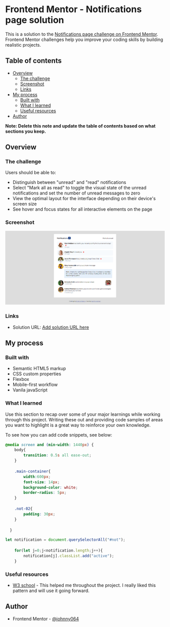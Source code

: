 # Frontend Mentor - Notifications page solution

This is a solution to the [Notifications page challenge on Frontend Mentor](https://www.frontendmentor.io/challenges/notifications-page-DqK5QAmKbC). Frontend Mentor challenges help you improve your coding skills by building realistic projects. 

## Table of contents

- [Overview](#overview)
  - [The challenge](#the-challenge)
  - [Screenshot](#screenshot)
  - [Links](#links)
- [My process](#my-process)
  - [Built with](#built-with)
  - [What I learned](#what-i-learned)
  - [Useful resources](#useful-resources)
- [Author](#author)

**Note: Delete this note and update the table of contents based on what sections you keep.**

## Overview

### The challenge

Users should be able to:

- Distinguish between "unread" and "read" notifications
- Select "Mark all as read" to toggle the visual state of the unread notifications and set the number of unread messages to zero
- View the optimal layout for the interface depending on their device's screen size
- See hover and focus states for all interactive elements on the page

### Screenshot

![](/design/Screenshot_1.png)

### Links

- Solution URL: [Add solution URL here](https://github.com/johnny064/mobile-first-notification-page)

## My process

### Built with

- Semantic HTML5 markup
- CSS custom properties
- Flexbox
- Mobile-first workflow
- Vanila javaScript

### What I learned

Use this section to recap over some of your major learnings while working through this project. Writing these out and providing code samples of areas you want to highlight is a great way to reinforce your own knowledge.

To see how you can add code snippets, see below:

```css
@media screen and (min-width: 1440px) {
    body{
        transition: 0.5s all ease-out;
    }

    .main-container{
        width:600px;
        font-size: 14px;
        background-color: white;
        border-radius: 5px;
    }

    .not-02{
        padding: 30px;
    }

  }

```
```js
let notification = document.querySelectorAll("#not");

    for(let j=0;j<notification.length;j++){
        notification[j].classList.add("active");
    }
```


### Useful resources

- [W3 school](https://www.w3schools.com/default.asp) - This helped me throughout the project. I really liked this pattern and will use it going forward.

## Author
- Frontend Mentor - [@johnny064](https://www.frontendmentor.io/profile/johnny064)
